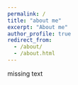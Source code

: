 ```yaml
---
permalink: /
title: "about me"
excerpt: "About me"
author_profile: true
redirect_from: 
  - /about/
  - /about.html
---
```


missing text
